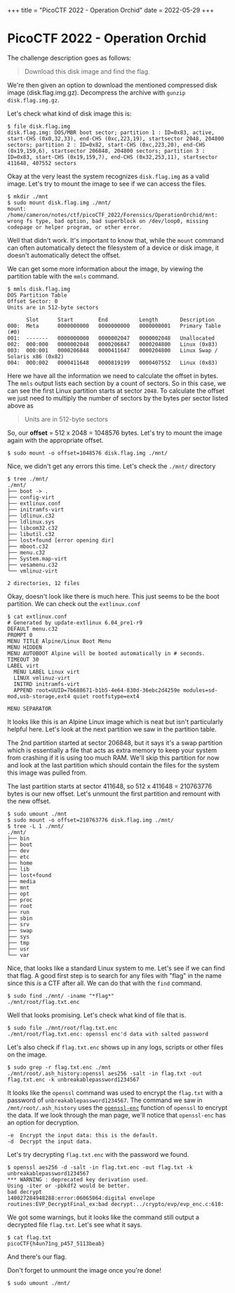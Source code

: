 +++
title = "PicoCTF 2022 - Operation Orchid"
date = 2022-05-29
+++
# PicoCTF 2022 - Operation Orchid
The challenge description goes as follows:
> Download this disk image and find the flag.

We're then given an option to download the mentioned compressed disk image (disk.flag.img.gz). Decompress the archive with `gunzip disk.flag.img.gz`.

Let's check what kind of disk image this is:
```console
$ file disk.flag.img
disk.flag.img: DOS/MBR boot sector; partition 1 : ID=0x83, active, start-CHS (0x0,32,33), end-CHS (0xc,223,19), startsector 2048, 204800 sectors; partition 2 : ID=0x82, start-CHS (0xc,223,20), end-CHS (0x19,159,6), startsector 206848, 204800 sectors; partition 3 : ID=0x83, start-CHS (0x19,159,7), end-CHS (0x32,253,11), startsector 411648, 407552 sectors
```

Okay at the very least the system recognizes `disk.flag.img` as a valid image. Let's try to mount the image to see if we can access the files.
```console
$ mkdir ./mnt
$ sudo mount disk.flag.img ./mnt/
mount: /home/cameron/notes/ctf/picoCTF_2022/Forensics/OperationOrchid/mnt: wrong fs type, bad option, bad superblock on /dev/loop0, missing codepage or helper program, or other error.
```
Well that didn't work. It's important to know that, while the `mount` command can often automatically detect the filesystem of a device or disk image, it doesn't automatically detect the offset.

We can get some more information about the image, by viewing the partition table with the `mmls` command.
```console
$ mmls disk.flag.img
DOS Partition Table
Offset Sector: 0
Units are in 512-byte sectors

      Slot      Start        End          Length       Description
000:  Meta      0000000000   0000000000   0000000001   Primary Table (#0)
001:  -------   0000000000   0000002047   0000002048   Unallocated
002:  000:000   0000002048   0000206847   0000204800   Linux (0x83)
003:  000:001   0000206848   0000411647   0000204800   Linux Swap / Solaris x86 (0x82)
004:  000:002   0000411648   0000819199   0000407552   Linux (0x83)
```

Here we have all the information we need to calculate the offset in bytes.
The `mmls` output lists each section by a count of sectors. So in this case, we can see the first Linux partition starts at sector `2048`. To calculate the offset we just need to multiply the number of sectors by the bytes per sector listed above as 
> Units are in 512-byte sectors

So, our __offset__ = 512 x 2048 = 1048576 bytes. Let's try to mount the image again with the appropriate offset.
```console
$ sudo mount -o offset=1048576 disk.flag.img ./mnt/
```
Nice, we didn't get any errors this time. Let's check the `./mnt/` directory
```console
$ tree ./mnt/
./mnt/
├── boot -> .
├── config-virt
├── extlinux.conf
├── initramfs-virt
├── ldlinux.c32
├── ldlinux.sys
├── libcom32.c32
├── libutil.c32
├── lost+found [error opening dir]
├── mboot.c32
├── menu.c32
├── System.map-virt
├── vesamenu.c32
└── vmlinuz-virt

2 directories, 12 files
```

Okay, doesn't look like there is much here. This just seems to be the boot partition.
We can check out the `extlinux.conf`
```console
$ cat extlinux.conf
# Generated by update-extlinux 6.04_pre1-r9
DEFAULT menu.c32
PROMPT 0
MENU TITLE Alpine/Linux Boot Menu
MENU HIDDEN
MENU AUTOBOOT Alpine will be booted automatically in # seconds.
TIMEOUT 30
LABEL virt
  MENU LABEL Linux virt
  LINUX vmlinuz-virt
  INITRD initramfs-virt
  APPEND root=UUID=7b688671-b1b5-4e64-830d-36ebc2d4259e modules=sd-mod,usb-storage,ext4 quiet rootfstype=ext4

MENU SEPARATOR
```
It looks like this is an Alpine Linux image which is neat but isn't particularly helpful here. Let's look at the next partition we saw in the partition table. 

The 2nd partition started at sector 206848, but it says it's a swap partition which is essentially a file that acts as extra memory to keep your system from crashing if it is using too much RAM. We'll skip this partition for now and look at the last partition which should contain the files for the system this image was pulled from.

The last partition starts at sector 411648, so 512 x 411648 = 210763776 bytes is our new offset. Let's unmount the first partition and remount with the new offset.
```console
$ sudo umount ./mnt
$ sudo mount -o offset=210763776 disk.flag.img ./mnt/
$ tree -L 1 ./mnt/
./mnt/
├── bin
├── boot
├── dev
├── etc
├── home
├── lib
├── lost+found
├── media
├── mnt
├── opt
├── proc
├── root
├── run
├── sbin
├── srv
├── swap
├── sys
├── tmp
├── usr
└── var
```
Nice, that looks like a standard Linux system to me. Let's see if we can find that flag.
A good first step is to search for any files with "flag" in the name since this _is_ a CTF after all. We can do that with the `find` command.
```console
$ sudo find ./mnt/ -iname "*flag*"
./mnt/root/flag.txt.enc
```

Well that looks promising. Let's check what kind of file that is.
```console
$ sudo file ./mnt/root/flag.txt.enc
./mnt/root/flag.txt.enc: openssl enc'd data with salted password
```

Let's also check if `flag.txt.enc` shows up in any logs, scripts or other files on the image.
```console
$ sudo grep -r flag.txt.enc ./mnt
./mnt/root/.ash_history:openssl aes256 -salt -in flag.txt -out flag.txt.enc -k unbreakablepassword1234567
```

It looks like the `openssl` command was used to encrypt the `flag.txt` with a password of `unbreakablepassword1234567`. The command we saw in `/mnt/root/.ash_history` uses the [`openssl-enc`](https://www.openssl.org/docs/man1.1.1/man1/enc.html) function of `openssl` to encrypt the data. If we look through the man page, we'll notice that `openssl-enc` has an option for decryption.
```
-e  Encrypt the input data: this is the default.
-d  Decrypt the input data.
```

Let's try decrypting `flag.txt.enc` with the password we found.
```console
$ openssl aes256 -d -salt -in flag.txt.enc -out flag.txt -k unbreakablepassword1234567
*** WARNING : deprecated key derivation used.
Using -iter or -pbkdf2 would be better.
bad decrypt
140027284948288:error:06065064:digital envelope routines:EVP_DecryptFinal_ex:bad decrypt:../crypto/evp/evp_enc.c:610:
```

We got some warnings, but it looks like the command still output a decrypted file `flag.txt`. Let's see what it says.
```
$ cat flag.txt
picoCTF{h4un71ng_p457_5113beab}
```

And there's our flag.

Don't forget to unmount the image once you're done!
```console
$ sudo umount ./mnt/
```
